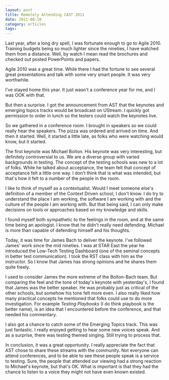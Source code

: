 ```yaml
---
layout: post
title: Remotely Attending CAST 2011
date: 2011-08-10
category: articles
tags:
---
```

Last year, after a long dry spell, I was fortunate enough to go to Agile 2010. Training budgets being so much lighter since the nineties, I have watched them from a distance. Well, by watch I mean read the brochures and checked out posted PowerPoints and papers.

Agile 2010 was a great time. While there I had the fortune to see several great presentations and talk with some very smart people. It was very worthwhile.

I've stayed home this year. It just wasn't a conference year for me, and I was OOK with that.

But then a surprise. I got the announcement from AST that the keynotes and emerging topics tracks would be broadcast on UStream. I quickly got permission to order in lunch so the testers could watch the keynotes live.

So we gathered in a conference room. I brought in speakers so we could really hear the speakers. The pizza was ordered and arrived on time. And then it started. Well, it started a little late, as folks who were watching would know, but it started.

The first keynote was Michael Bolton. His keynote was very interesting, but definitely controversial to us. We are a diverse group with varied backgrounds in testing. The concept of the testing schools was new to a lot of folks. While he talked about acceptance, the team felt that concept of acceptance felt a little one way. I don't think that is what was intended, but that's how it felt to a number of the people in the room.

I like to think of myself as a contextualist. Would I meet someone else's definition of a member of the Context Driven school, I don't know. I do try to understand the place I am working, the software I am working with and the culture of the people I am working with. But that being said, I can only make decisions on tools or approaches based on my knowledge and skills.

I found myself both sympathetic to the feelings in the room, and at the same time being an apologist. I know that he didn't really need defending. Michael is more than capable of defending himself and his thoughts.

Today, it was time for James Bach to deliver the keynote. I've followed James' work since the mid nineties. I was at STAR East the year he introduced the Low-Tech Testing Dashboard (one of the seminal concepts in better test communication). I took the RST class with him as the instructor. So I know that James has strong opinions and he shares them quite freely.

I used to consider James the more extreme of the Bolton-Bach team. But comparing the feel and the tone of today's keynote with yesterday's, I found that James was the better speaker. He was probably just as critical of the other schools, but somehow his tone felt more even. I also really liked how many practical concepts he mentioned that folks could use to do more investigation. For example _Testing Playbooks_ (I do think playbook is the better name), is an idea that I encountered before the conference, and that needed his commentary.

I also got a chance to catch some of the Emerging Topics track. This was just fantastic. I really enjoyed getting to hear some new voices speak. And as a surprise, there was testing themed singing. Still trying to process that.

In conclusion, it was a great opportunity. I really appreciate the fact that AST chose to share these streams with the community. Not everyone can attend conferences, and to be able to see these people speak is a service to testing. Sure, the people that attended our viewing had a strong reaction to Michael's keynote, but that's OK. What is important is that they had the chance to listen to a voice they might not have even known existed.

